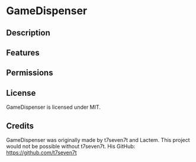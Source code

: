 GameDispenser
==========


Description
------------
	

Features
---------


Permissions
------------


License
------------
GameDispenser is licensed under MIT.

Credits
------------
GameDispenser was originally made by t7seven7t and Lactem. This project would not be possible without t7seven7t.
His GitHub: https://github.com/t7seven7t

